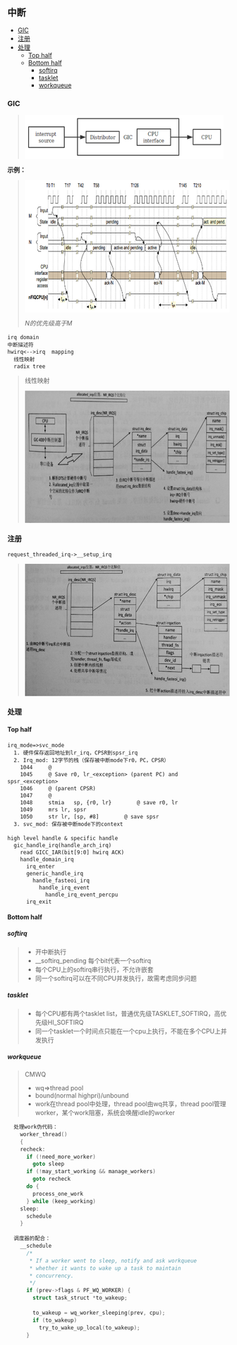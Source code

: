 ## 中断
* [GIC](#gic)
* [注册](#注册)
* [处理](#处理)
  - [Top half](#top-half)
  - [Bottom half](#bottom-half)
    - [softirq](#softirq)
    - [tasklet](#tasklet)
    - [workqueue](#workqueue)
### GIC

><img src="pictures/4.png" width = "450" height = "100" align=center />
**示例：**
><img src="pictures/3.png" width = "650" height = "300" align=center />
>
> _N的优先级高于M_

```
irq domain
中断描述符
hwirq<-->irq  mapping
  线性映射
  radix tree
```
>线性映射
>
><img src="pictures/5.png" width = "650" height = "300" align=center />

### 注册
```
request_threaded_irq->__setup_irq
```
><img src="pictures/6.png" width = "650" height = "300" align=center />

### 处理
#### Top half
```
irq_mode=>svc_mode
  1. 硬件保存返回地址到lr_irq，CPSR到spsr_irq
  2. Irq_mod: 12字节的栈（保存被中断mode下r0，PC，CPSR）
    1044     @
    1045     @ Save r0, lr_<exception> (parent PC) and spsr_<exception>
    1046     @ (parent CPSR)
    1047     @
    1048     stmia   sp, {r0, lr}        @ save r0, lr
    1049     mrs lr, spsr
    1050     str lr, [sp, #8]        @ save spsr
  3. svc_mod: 保存被中断mode下的context

high level handle & specific handle
  gic_handle_irq(handle_arch_irq)
    read GICC_IAR(bit[9:0] hwirq ACK)
    handle_domain_irq
      irq_enter
      generic_handle_irq
        handle_fasteoi_irq
          handle_irq_event
            handle_irq_event_percpu
      irq_exit
```

#### Bottom half

##### softirq

> * 开中断执行
> * __softirq_pending 每个bit代表一个softirq
> * 每个CPU上的softirq串行执行，不允许嵌套
> * 同一个softirq可以在不同CPU并发执行，故需考虑同步问题


##### tasklet
> * 每个CPU都有两个tasklet list，普通优先级TASKLET_SOFTIRQ，高优先级HI_SOFTIRQ
> * 同一个tasklet一个时间点只能在一个cpu上执行，不能在多个CPU上并发执行

##### workqueue
> CMWQ
> * wq=>thread pool
> * bound(normal highpri)/unbound
> * work在thread pool中处理，thread pool由wq共享，thread pool管理worker，某个work阻塞，系统会唤醒idle的worker
```c
  处理work伪代码：
    worker_thread()
    {
    recheck:
      if (!need_more_worker)
        goto sleep
      if (!may_start_working && manage_workers)
        goto recheck
      do {
        process_one_work
      } while (keep_working)
    sleep:
      schedule
    }

  调度器的配合：
    __schedule
      /*
       * If a worker went to sleep, notify and ask workqueue
       * whether it wants to wake up a task to maintain
       * concurrency.
       */
      if (prev->flags & PF_WQ_WORKER) {
        struct task_struct *to_wakeup;

        to_wakeup = wq_worker_sleeping(prev, cpu);
        if (to_wakeup)
          try_to_wake_up_local(to_wakeup);
      }
```
